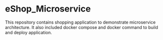 # eShop_Microservice
This repository contains shopping application to demonstrate microservice architecture. It also included docker compose and docker command to build and deploy application.
